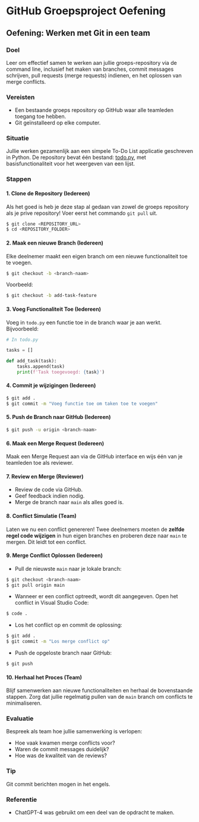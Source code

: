 # GitHub Groepsproject Oefening

## Oefening: Werken met Git in een team

### Doel
Leer om effectief samen te werken aan jullie groeps-repository via de command line, inclusief het maken van branches, commit messages schrijven, pull requests (merge requests) indienen, en het oplossen van merge conflicts. 

### Vereisten
- Een bestaande groeps repository op GitHub waar alle teamleden toegang toe hebben.
- Git geïnstalleerd op elke computer.

### Situatie
Jullie werken gezamenlijk aan een simpele To-Do List applicatie geschreven in Python. De repository bevat één bestand: [todo.py](./todo.py), met basisfunctionaliteit voor het weergeven van een lijst.

### Stappen

#### 1. Clone de Repository (Iedereen)

Als het goed is heb je deze stap al gedaan van zowel de groeps repository als je prive repository! Voer eerst het commando `git pull` uit.
```bash
$ git clone <REPOSITORY_URL>
$ cd <REPOSITORY_FOLDER>
```

#### 2. Maak een nieuwe Branch (Iedereen)
Elke deelnemer maakt een eigen branch om een nieuwe functionaliteit toe te voegen.

```bash
$ git checkout -b <branch-naam>  
```
Voorbeeld:
```bash
$ git checkout -b add-task-feature
```

#### 3. Voeg Functionaliteit Toe (Iedereen)

Voeg in `todo.py` een functie toe in de branch waar je aan werkt. Bijvoorbeeld:
```python
# In todo.py

tasks = []

def add_task(task):
    tasks.append(task)
    print(f'Task toegevoegd: {task}')
```

#### 4. Commit je wijzigingen (Iedereen)
```bash
$ git add .
$ git commit -m "Voeg functie toe om taken toe te voegen"
```

#### 5. Push de Branch naar GitHub (Iedereen)
```bash
$ git push -u origin <branch-naam>
```

#### 6. Maak een Merge Request (Iedereen)
Maak een Merge Request aan via de GitHub interface en wijs één van je teamleden toe als reviewer.

#### 7. Review en Merge (Reviewer)
- Review de code via GitHub.
- Geef feedback indien nodig.
- Merge de branch naar `main` als alles goed is.

#### 8. Conflict Simulatie (Team)
Laten we nu een conflict genereren! Twee deelnemers moeten de **zelfde regel code wijzigen** in hun eigen branches en proberen deze naar `main` te mergen. Dit leidt tot een conflict.

#### 9. Merge Conflict Oplossen (Iedereen)

- Pull de nieuwste `main` naar je lokale branch:
```bash
$ git checkout <branch-naam>
$ git pull origin main
```
- Wanneer er een conflict optreedt, wordt dit aangegeven. Open het conflict in Visual Studio Code:
```bash
$ code .
```
- Los het conflict op en commit de oplossing:
```bash
$ git add .
$ git commit -m "Los merge conflict op"
```
- Push de opgeloste branch naar GitHub:
```bash
$ git push
```

#### 10. Herhaal het Proces (Team)
Blijf samenwerken aan nieuwe functionaliteiten en herhaal de bovenstaande stappen. Zorg dat jullie regelmatig pullen van de `main` branch om conflicts te minimaliseren.

### Evaluatie
Bespreek als team hoe jullie samenwerking is verlopen:
- Hoe vaak kwamen merge conflicts voor?
- Waren de commit messages duidelijk?
- Hoe was de kwaliteit van de reviews?

### Tip
Git commit berichten mogen in het engels.

### Referentie
- ChatGPT-4 was gebruikt om een deel van de opdracht te maken.

